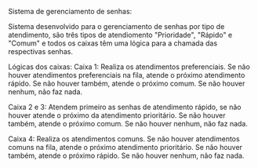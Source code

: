 Sistema de gerenciamento de senhas:

Sistema desenvolvido para o gerenciamento de senhas por tipo de atendimento, são três tipos de atendiomento "Prioridade", "Rápido" e "Comum" e todos os caixas têm uma lógica para a chamada das respectivas senhas.

Lógicas dos caixas:
Caixa 1: Realiza os atendimentos preferenciais. Se não houver atendimentos preferenciais na fila, atende o próximo atendimento rápido. Se não houver também, atende o próximo comum. Se não houver nenhum, não faz nada.

Caixa 2 e 3: Atendem primeiro as senhas de atendimento rápido, se não houver atende o próximo da atendimento prioritário. Se não houver também, atende o próximo comum. Se não houver nenhum, não faz nada.

Caixa 4: Realiza os atendimentos comuns. Se não houver atendimentos comuns na fila, atende o próximo atendimento prioritário. Se não houver também, atende o próximo rápido. Se não houver nenhum, não faz nada.
